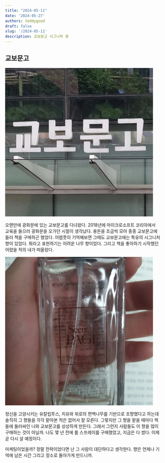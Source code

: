 ```yaml
---
title: "2024-05-11"
date: '2024-05-27'
authors: teddygood
draft: false
slug: '/2024-05-11'
description: 교보문고 시그니처 향
---
```


## 교보문고

![kyobo.webp](..%2Fassets%2Fkyobo.jpeg)

오랜만에 광화문에 있는 교보문고를 다녀왔다. 2018년에 마이크로소프트 코리아에서 교육을 들으러 광화문을 오가던 시절이 생각났다. 용돈을 조금씩 모아 종종 교보문고에 들러 책을 구매하곤 했었다. 어렴풋이 기억해보면 그때도 교보문고에는 특유의 시그니처 향이 있었다. 뭐라고 표현하기는 어려운 나무 향이었다. 그리고 책을 좋아하기 시작했던 어렸을 적의 내가 떠올랐다.

![the-scent-page.webp](..%2Fassets%2Fthe-scent-page.jpeg)

정신을 고양시키는 유칼립투스, 치유와 위로의 편백나무를 기반으로 조향했다고 하는데 솔직히 그 향들을 각각 맡아본 적은 없어서 잘 모른다. 그렇지만 그 향을 맡을 때마다 책들에 둘러싸인 나와 교보문고를 상상하게 만든다. 그래서 그런지 사람들도 이 향을 많이 구매하는 것이 아닐까. 나도 몇 년 전에 룸 스프레이를 구매했었고, 지금은 다 썼다. 이제 곧 다시 살 예정이다.

마케팅이었을까? 정말 전략이었다면 난 그 사람이 대단하다고 생각한다. 향은 언제나 기억에 남은 시간 그리고 장소로 돌아가게 만드니까. 